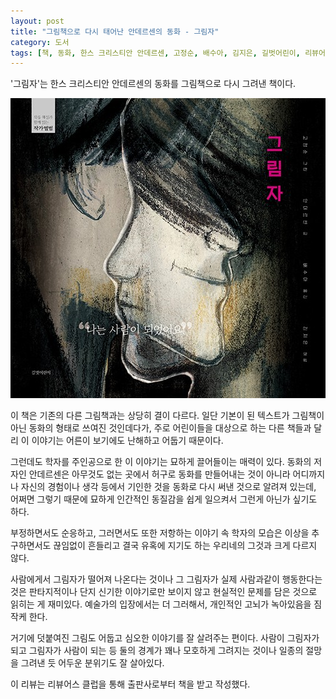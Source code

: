 ```yaml
---
layout: post
title: "그림책으로 다시 태어난 안데르센의 동화 - 그림자"
category: 도서
tags: [책, 동화, 한스 크리스티안 안데르센, 고정순, 배수아, 김지은, 길벗어린이, 리뷰어스 클럽, 서평]
---
```


'그림자'는
한스 크리스티안 안데르센의 동화를 그림책으로 다시 그려낸 책이다.

![표지](/images/shadow-picture-book-h480.jpg)

이 책은 기존의 다른 그림책과는 상당히 결이 다르다.
일단 기본이 된 텍스트가 그림책이 아닌 동화의 형태로 쓰여진 것인데다가,
주로 어린이들을 대상으로 하는 다른 책들과 달리
이 이야기는 어른이 보기에도 난해하고 어둡기 때문이다.

그런데도 학자를 주인공으로 한 이 이야기는 묘하게 끌어들이는 매력이 있다.
동화의 저자인 안데르센은 아무것도 없는 곳에서 허구로 동화를 만들어내는 것이 아니라
어디까지나 자신의 경험이나 생각 등에서 기인한 것을 동화로 다시 써낸 것으로 알려져 있는데,
어쩌면 그렇기 때문에 묘하게 인간적인 동질감을 쉽게 일으켜서 그런게 아닌가 싶기도 하다.

부정하면서도 순응하고, 그러면서도 또한 저항하는 이야기 속 학자의 모습은
이상을 추구하면서도 끊임없이 흔들리고 결국 유혹에 지기도 하는 우리네의 그것과 크게 다르지 않다.

사람에게서 그림자가 떨어져 나온다는 것이나
그 그림자가 실제 사람과같이 행동한다는 것은 판타지적이나
단지 신기한 이야기로만 보이지 않고 현실적인 문제를 담은 것으로 읽히는 게 재미있다.
예술가의 입장에서는 더 그러해서, 개인적인 고뇌가 녹아있음을 짐작케 한다.

거기에 덧붙여진 그림도 어둡고 심오한 이야기를 잘 살려주는 편이다.
사람이 그림자가 되고 그림자가 사람이 되는 등 둘의 경계가 꽤나 모호하게 그려지는 것이나
일종의 절망을 그려낸 듯 어두운 분위기도 잘 살아있다.



<div class="im im-info">
이 리뷰는 리뷰어스 클럽을 통해 출판사로부터 책을 받고 작성했다.
</div>
